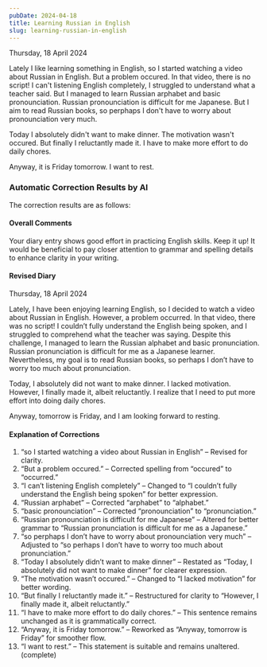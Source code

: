 ```yaml
---
pubDate: 2024-04-18
title: Learning Russian in English
slug: learning-russian-in-english
---
```


Thursday, 18 April 2024

Lately I like learning something in English, so I started watching a video about Russian in English. But a problem occured. In that video, there is no script! I can't listening English completely, I struggled to understand what a teacher said. But I managed to learn Russian arphabet and basic pronounciation. Russian pronounciation is difficult for me Japanese. But I aim to read Russian books, so perphaps I don't have to worry about pronounciation very much.

Today I absolutely didn't want to make dinner. The motivation wasn't occured. But finally I reluctantly made it. I have to make more effort to do daily chores.

Anyway, it is Friday tomorrow. I want to rest.

### Automatic Correction Results by AI
The correction results are as follows:

#### Overall Comments
Your diary entry shows good effort in practicing English skills. Keep it up! It would be beneficial to pay closer attention to grammar and spelling details to enhance clarity in your writing.

#### Revised Diary
Thursday, 18 April 2024

Lately, I have been enjoying learning English, so I decided to watch a video about Russian in English. However, a problem occurred. In that video, there was no script! I couldn’t fully understand the English being spoken, and I struggled to comprehend what the teacher was saying. Despite this challenge, I managed to learn the Russian alphabet and basic pronunciation. Russian pronunciation is difficult for me as a Japanese learner. Nevertheless, my goal is to read Russian books, so perhaps I don’t have to worry too much about pronunciation.

Today, I absolutely did not want to make dinner. I lacked motivation. However, I finally made it, albeit reluctantly. I realize that I need to put more effort into doing daily chores.

Anyway, tomorrow is Friday, and I am looking forward to resting.

#### Explanation of Corrections
1. “so I started watching a video about Russian in English” – Revised for clarity.
2. “But a problem occured.” – Corrected spelling from “occured” to “occurred.”
3. “I can’t listening English completely” – Changed to “I couldn’t fully understand the English being spoken” for better expression.
4. “Russian arphabet” – Corrected “arphabet” to “alphabet.”
5. “basic pronounciation” – Corrected “pronounciation” to “pronunciation.”
6. “Russian pronounciation is difficult for me Japanese” – Altered for better grammar to “Russian pronunciation is difficult for me as a Japanese.”
7. “so perphaps I don’t have to worry about pronounciation very much” – Adjusted to “so perhaps I don’t have to worry too much about pronunciation.”
8. “Today I absolutely didn’t want to make dinner” – Restated as “Today, I absolutely did not want to make dinner” for clearer expression.
9. “The motivation wasn’t occured.” – Changed to “I lacked motivation” for better wording.
10. “But finally I reluctantly made it.” – Restructured for clarity to “However, I finally made it, albeit reluctantly.”
11. “I have to make more effort to do daily chores.” – This sentence remains unchanged as it is grammatically correct.
12. “Anyway, it is Friday tomorrow.” – Reworked as “Anyway, tomorrow is Friday” for smoother flow.
13. “I want to rest.” – This statement is suitable and remains unaltered. (complete)